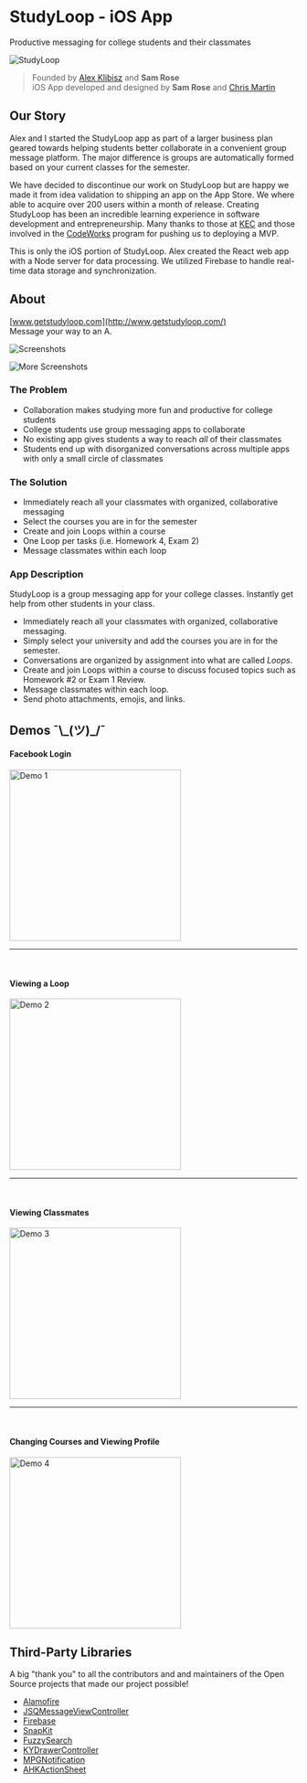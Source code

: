 
# StudyLoop - iOS App
Productive messaging for college students and their classmates

![StudyLoop](http://static1.squarespace.com/static/5667871140667a43818a7b2a/t/56ba1a20c6fc08d8603c02b3/1455036961157/download.png?format=750w)

> Founded by [Alex Klibisz](https://github.com/alexklibisz) and __Sam Rose__<br/>
> iOS App developed and designed by __Sam Rose__ and [Chris Martin](https://github.com/schrismartin)

## Our Story
Alex and I started the StudyLoop app as part of a larger business plan geared towards helping students better collaborate in a convenient group message platform. The major difference is groups are automatically formed based on your current classes for the semester.

We have decided to discontinue our work on StudyLoop but are happy we made it from idea validation to shipping an app on the App Store. We where able to acquire over 200 users within a month of release. Creating StudyLoop has been an incredible learning experience in software development and entrepreneurship. Many thanks to those at [KEC](http://knoxec.com/) and those involved in the [CodeWorks](http://knoxec.com/what-we-do/programs/codeworks/) program for pushing us to deploying a MVP.

This is only the iOS portion of StudyLoop. Alex created the React web app with a Node server for data processing. We utilized Firebase to handle real-time data storage and synchronization.

## About
[www.getstudyloop.com](http://www.getstudyloop.com/)<br/>
Message your way to an A.

![Screenshots](https://cloud.githubusercontent.com/assets/11774595/18037070/49811608-6d49-11e6-8743-488a1a509dfb.png)

![More Screenshots](https://cloud.githubusercontent.com/assets/11774595/18037069/4980269e-6d49-11e6-9025-d4cebbc69b25.png)

### The Problem
- Collaboration makes studying more fun and productive for college students
- College students use group messaging apps to collaborate
- No existing app gives students a way to reach _all_ of their classmates
- Students end up with disorganized conversations across multiple apps with only a small circle of classmates

### The Solution

- Immediately reach all your classmates with organized, collaborative messaging
- Select the courses you are in for the semester
- Create and join Loops within a course
- One Loop per tasks (i.e. Homework 4, Exam 2)
- Message classmates within each loop

### App Description
StudyLoop is a group messaging app for your college classes. Instantly get help from other students in your class.

- Immediately reach all your classmates with organized, collaborative messaging.
- Simply select your university and add the courses you are in for the semester.
- Conversations are organized by assignment into what are called _Loops_.
- Create and join Loops within a course to discuss focused topics such as Homework #2 or Exam 1 Review.
- Message classmates within each loop.
- Send photo attachments, emojis, and links.


## Demos ¯\\\_(ツ)_/¯

#### Facebook Login
<img src="https://cloud.githubusercontent.com/assets/11774595/18037247/67d3c458-6d4d-11e6-868c-6f90ca6610cb.gif" alt="Demo 1" width="300" />

<br/>

---

<br/>


#### Viewing a Loop
<img src="https://cloud.githubusercontent.com/assets/11774595/18037248/67d4e766-6d4d-11e6-9d5b-8677f5009981.gif" alt="Demo 2" width="300"/>

<br/>

---

<br/>

#### Viewing Classmates
<img src="https://cloud.githubusercontent.com/assets/11774595/18037246/67d39f6e-6d4d-11e6-9d1b-32c884bc709b.gif" alt="Demo 3" width="300"/>

<br/>

---

<br/>

#### Changing Courses and Viewing Profile
<img src="https://cloud.githubusercontent.com/assets/11774595/18037245/67d39d98-6d4d-11e6-94c7-8cd3ba8441fd.gif" alt="Demo 4" width="300"/>


## Third-Party Libraries
A big "thank you" to all the contributors and and maintainers of the Open Source projects that made our project possible!
- [Alamofire](https://github.com/Alamofire/Alamofire)
- [JSQMessageViewController](https://github.com/jessesquires/JSQMessagesViewController)
- [Firebase](https://cocoapods.org/pods/Firebase)
- [SnapKit](https://github.com/SnapKit/SnapKit)
- [FuzzySearch](https://github.com/rahulnadella/FuzzySearch)
- [KYDrawerController](https://github.com/ykyouhei/KYDrawerController)
- [MPGNotification](https://github.com/MPGNotification/MPGNotification)
- [AHKActionSheet](https://github.com/fastred/AHKActionSheet)
